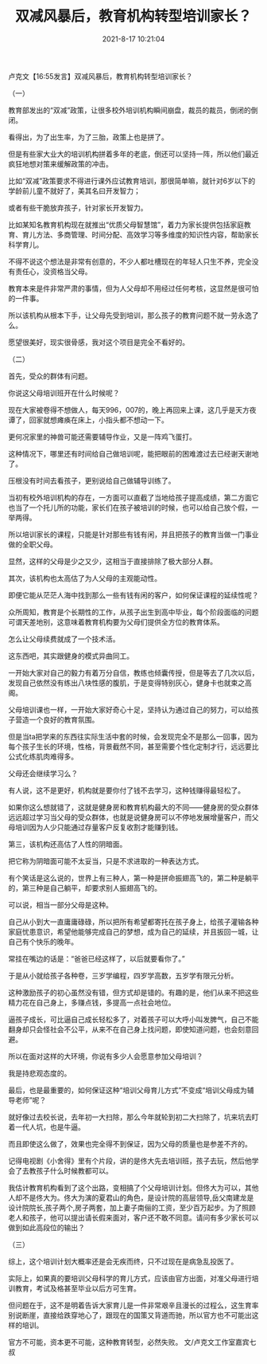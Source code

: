 ﻿---
layout: post
title:  "双减风暴后，教育机构转型培训家长？"
date:   2021-8-17 10:21:04
categories: update
---
卢克文【16:55发言】双减风暴后，教育机构转型培训家长？
 
（一）
 
教育部发出的“双减”政策，让很多校外培训机构瞬间崩盘，裁员的裁员，倒闭的倒闭。
 
看得出，为了出生率，为了三胎，政策上也是拼了。
 
但是有些家大业大的培训机构拼着多年的老底，倒还可以坚持一阵，所以他们最近疯狂地想对策来缓解政策的冲击。
 
比如“双减”政策要求不得进行课外应试教育培训，那很简单嘛，就针对6岁以下的学龄前儿童不就好了，美其名曰开发智力；
 
或者有些干脆放弃孩子，针对家长开发智力。
 
比如某知名教育机构现在就推出“优质父母智慧馆”，着力为家长提供包括家庭教育、育儿方法、多商管理、时间分配、高效学习等多维度的知识性内容，帮助家长科学育儿。
 
不得不说这个想法是非常有创意的，不少人都吐槽现在的年轻人只生不养，完全没有责任心，没资格当父母。
 
教育本来是件非常严肃的事情，但为人父母却不用经过任何考核，这显然是很可怕的一件事。
 
所以该机构从根本下手，让父母先受到培训，那么孩子的教育问题不就一劳永逸了么。
 
愿望很美好，现实很骨感，我对这个项目是完全不看好的。
 
 
（二）
 
 
首先，受众的群体有问题。
 
你说这父母培训班开在什么时候呢？
 
现在大家被卷得不想做人，每天996，007的，晚上再回来上课，这几乎是天方夜谭了，回家就想瘫痪在床上，小指头都不想动一下。
 
更何况家里的神兽可能还需要辅导作业，又是一阵鸡飞蛋打。
 
这种情况下，哪里还有时间给自己做培训呢，能把眼前的困难渡过去已经谢天谢地了。
 
压根没有时间去看孩子，更别说给自己做辅导训练了。
 
当初有校外培训机构的存在，一方面可以直截了当地给孩子提高成绩，第二方面它也当了一个托儿所的功能，家长们在孩子被培训的时候，也可以给自己放个假，一举两得。
 
所以培训家长的课程，只能是针对那些有钱有闲，并且把孩子的教育当做一门事业做的全职父母。
 
显然，这样的父母是少之又少，这相当于直接排除了极大部分人群。
 
其次，该机构也太高估了为人父母的主观能动性。
 
即便它能从茫茫人海中找到那么一些有钱有闲的客户，如何保证课程的延续性呢？
 
众所周知，教育是个长期性的工作，从孩子出生到高中毕业，每个阶段面临的问题可谓天差地别，这意味着教育机构要为父母们提供全方位的教育体系。
 
怎么让父母续费就成了一个技术活。
 
这东西吧，其实跟健身的模式异曲同工。
 
一开始大家对自己的毅力有着万分自信，教练也倾囊传授，但是等去了几次以后，发现自己依然没有练出八块性感的腹肌，于是变得特别灰心，健身卡也就束之高阁。
 
父母培训课也一样，一开始大家好奇心十足，坚持认为通过自己的努力，可以给孩子营造一个良好的教育氛围。
 
但是当ta把学来的东西往实际生活中套的时候，会发现完全不是那么一回事，因为每个孩子生长的环境，性格，背景截然不同，甚至需要个性化定制才行，远远要比公式化练肌肉难得多。
 
父母还会继续学习么？
 
有人说，这不是更好，机构就是要你付了钱不去学习，这种钱赚得最轻松了。
 
如果你这么想就错了，这就是健身房和教育机构最大的不同——健身房的受众群体远远超过学习当父母的受众群体，也就是说健身房可以不停地发展增量客户，而父母培训因为人少只能通过存量客户反复收割才能赚到钱。
 
第三，该机构还高估了人性的阴暗面。
 
把它称为阴暗面可能不太妥当，只是不求进取的一种表达方式。
 
有个笑话是这么说的，世界上有三种人，第一种是拼命振翅高飞的，第二种是躺平的，第三种是自己躺平，却要求别人振翅高飞的。
 
可以说，相当一部分父母是这种。
 
自己从小到大一直庸庸碌碌，所以把所有希望都寄托在孩子身上，给孩子灌输各种家庭忧患意识，希望他能够完成自己的梦想，成为自己的延续，并且扳回一城，让自己有个快乐的晚年。
 
常挂在嘴边的话是：“爸爸已经这样了，以后就要看你了。”
 
于是从小就给孩子各种卷，三岁学编程，四岁学高数，五岁学有限元分析。
 
这种激励孩子的初心虽然没有错，但方式却是错的。有趣的是，他们从来不把这些精力花在自己身上，多赚点钱，多提高一点社会地位。
 
逼孩子成长，可比逼自己成长轻松多了，对着孩子可以大呼小叫发脾气，自己不能翻身却只会怪社会不公平，从来不在自己身上找问题，即使知道问题，也会刻意回避。
 
所以在面对这样的大环境，你说有多少人会愿意参加父母培训？
 
我是持悲观态度的。
 
最后，也是最重要的，如何保证这种“培训父母育儿方式”不变成“培训父母成为辅导老师”呢？
 
就好像过去校长说，去年初一大扫除，那么今年就轮到初二大扫除了，坑来坑去盯着一代人坑，也是牛逼。
 
而且即使这么做了，效果也完全得不到保证，因为父母的质量也是参差不齐的。
 
记得电视剧《小舍得》里有个片段，讲的是佟大先去培训班，孩子去玩，然后他学会了去教孩子什么时候教都可以。
 
我估计教育机构看到了这个出路，变相搞了个父母培训计划。但佟大为可以，其他人却不是佟大为。佟大为演的夏君山的角色，是设计院的高层领导,岳父南建龙是设计院院长,孩子两个,房子两套，加上妻子南俪的工资，至少百万起步。为了照顾老人和孩子，他可以提出请长假来面对，客户还不敢不同意。请问有多少家长可以做到如此高段位的输出？
 
 
（三）
 
综上，这个培训计划大概率还是会无疾而终，只不过现在是病急乱投医了。
 
实际上，如果真的要培训父母科学的育儿方式，应该由官方出面，对准父母进行培训教育，考试及格甚至毕业以后方可生育。
 
但问题在于，这不是明着告诉大家育儿是一件非常艰辛且漫长的过程么，这生育率别说断崖，直接给跌穿地心了，跟现在的国策又背道而驰，所以官方也不可能出这样的培训。
 
官方不可能，资本更不可能，这种教育转型，必然失败。
文/卢克文工作室嘉宾七叔
